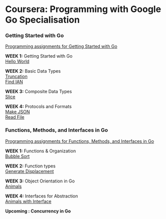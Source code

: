 # Coursera: Programming with Google Go Specialisation

### Getting Started with Go

[Programming assignments for Getting Started with Go](https://www.coursera.org/learn/golang-getting-started)

**WEEK 1:** Getting Started with Go  
[Hello World](https://github.com/Piyushhbhutoria/Programming-with-Google-Go/blob/master/Getting%20Started%20with%20Go/hello/hello.go)

**WEEK 2:** Basic Data Types  
[Truncation](https://github.com/Piyushhbhutoria/Programming-with-Google-Go/blob/master/Getting%20Started%20with%20Go/trunc/trunc.go)  
[Find IAN](https://github.com/Piyushhbhutoria/Programming-with-Google-Go/blob/master/Getting%20Started%20with%20Go/findian/findian.go)

**WEEK 3:** Composite Data Types  
[Slice](https://github.com/Piyushhbhutoria/Programming-with-Google-Go/blob/master/Getting%20Started%20with%20Go/slice/slice.go)

**WEEK 4:** Protocols and Formats  
[Make JSON](https://github.com/Piyushhbhutoria/Programming-with-Google-Go/blob/master/Getting%20Started%20with%20Go/makejson/makejson.go)  
[Read File](https://github.com/Piyushhbhutoria/Programming-with-Google-Go/blob/master/Getting%20Started%20with%20Go/read/read.go)

### Functions, Methods, and Interfaces in Go

[Programming assignments for Functions, Methods, and Interfaces in Go](https://www.coursera.org/learn/golang-functions-methods)

**WEEK 1:** Functions & Organization  
[Bubble Sort](https://github.com/Piyushhbhutoria/Programming-with-Google-Go/blob/master/Functions%2C%20Methods%2C%20and%20Interfaces%20in%20Go/bubbleSort/bubbleSort.go)

**WEEK 2:** Function types  
[Generate Displacement](https://github.com/Piyushhbhutoria/Programming-with-Google-Go/blob/master/Functions%2C%20Methods%2C%20and%20Interfaces%20in%20Go/genDisp/gendisp.go)

**WEEK 3:** Object Orientation in Go  
[Animals](https://github.com/Piyushhbhutoria/Programming-with-Google-Go/blob/master/Functions%2C%20Methods%2C%20and%20Interfaces%20in%20Go/animal/animal.go)

**WEEK 4:** Interfaces for Abstraction  
[Animals with Interface](https://github.com/Piyushhbhutoria/Programming-with-Google-Go/blob/master/Functions%2C%20Methods%2C%20and%20Interfaces%20in%20Go/Animal%20interface/animalQuery.go)

**Upcoming : Concurrency in Go**
